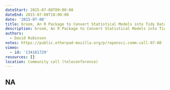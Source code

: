 ```yaml
---
dateStart: 2015-07-08T09:00:00
dateEnd: 2015-07-08T10:00:00
date: '2015-07-08'
title: broom, An R Package to Convert Statistical Models into Tidy Data Frames
description: broom, An R Package to Convert Statistical Models into Tidy Data Frames
authors:
  - David Robinson
notes: https://public.etherpad-mozilla.org/p/ropensci.comm-call-07-08
vimeo:
  - id: '134161729'
resources: []
location: Community call (teleconference)
---
```

NA
---
